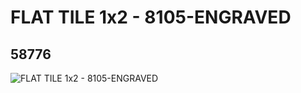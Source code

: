# FLAT TILE 1x2 - 8105-ENGRAVED
## 58776
![FLAT TILE 1x2 - 8105-ENGRAVED](https://lc-www-live-s.legocdn.com/media/bricks/5/2/4501315.jpg)